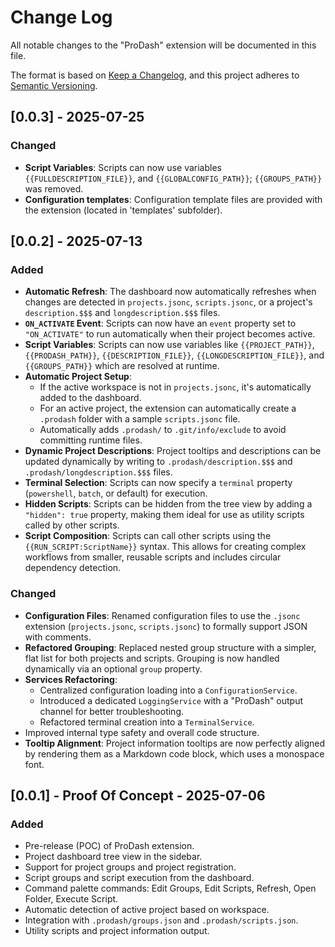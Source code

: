# Change Log

All notable changes to the "ProDash" extension will be documented in this file.

The format is based on [Keep a Changelog](https://keepachangelog.com/en/1.1.0/),
and this project adheres to [Semantic Versioning](https://semver.org/spec/v2.0.0.html).

## [0.0.3] - 2025-07-25

### Changed
- **Script Variables**: Scripts can now use variables `{{FULLDESCRIPTION_FILE}}`, and `{{GLOBALCONFIG_PATH}}`; `{{GROUPS_PATH}}` was removed.
- **Configuration templates**: Configuration template files are provided with the extension (located in 'templates' subfolder).

## [0.0.2] - 2025-07-13

### Added
- **Automatic Refresh**: The dashboard now automatically refreshes when changes are detected in `projects.jsonc`, `scripts.jsonc`, or a project's `description.$$$` and `longdescription.$$$` files.
- **`ON_ACTIVATE` Event**: Scripts can now have an `event` property set to `"ON_ACTIVATE"` to run automatically when their project becomes active.
- **Script Variables**: Scripts can now use variables like `{{PROJECT_PATH}}`, `{{PRODASH_PATH}}`, `{{DESCRIPTION_FILE}}`, `{{LONGDESCRIPTION_FILE}}`, and `{{GROUPS_PATH}}` which are resolved at runtime.
- **Automatic Project Setup**:
  - If the active workspace is not in `projects.jsonc`, it's automatically added to the dashboard.
  - For an active project, the extension can automatically create a `.prodash` folder with a sample `scripts.jsonc` file.
  - Automatically adds `.prodash/` to `.git/info/exclude` to avoid committing runtime files.
- **Dynamic Project Descriptions**: Project tooltips and descriptions can be updated dynamically by writing to `.prodash/description.$$$` and `.prodash/longdescription.$$$` files.
- **Terminal Selection**: Scripts can now specify a `terminal` property (`powershell`, `batch`, or default) for execution.
- **Hidden Scripts**: Scripts can be hidden from the tree view by adding a `"hidden": true` property, making them ideal for use as utility scripts called by other scripts.
- **Script Composition**: Scripts can call other scripts using the `{{RUN_SCRIPT:ScriptName}}` syntax. This allows for creating complex workflows from smaller, reusable scripts and includes circular dependency detection.

### Changed
- **Configuration Files**: Renamed configuration files to use the `.jsonc` extension (`projects.jsonc`, `scripts.jsonc`) to formally support JSON with comments.
- **Refactored Grouping**: Replaced nested group structure with a simpler, flat list for both projects and scripts. Grouping is now handled dynamically via an optional `group` property.
- **Services Refactoring**:
  - Centralized configuration loading into a `ConfigurationService`.
  - Introduced a dedicated `LoggingService` with a "ProDash" output channel for better troubleshooting.
  - Refactored terminal creation into a `TerminalService`.
- Improved internal type safety and overall code structure.
- **Tooltip Alignment**: Project information tooltips are now perfectly aligned by rendering them as a Markdown code block, which uses a monospace font.

## [0.0.1] - Proof Of Concept - 2025-07-06

### Added
- Pre-release (POC) of ProDash extension.
- Project dashboard tree view in the sidebar.
- Support for project groups and project registration.
- Script groups and script execution from the dashboard.
- Command palette commands: Edit Groups, Edit Scripts, Refresh, Open Folder, Execute Script.
- Automatic detection of active project based on workspace.
- Integration with `.prodash/groups.json` and `.prodash/scripts.json`.
- Utility scripts and project information output.